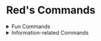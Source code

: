 # Red's Commands
<details>
<summary>Fun Commands</summary>
  <strong>r.dadjoke</strong>: fetches a random dad joke from the <a href="https://icanhazdadjoke.com/api">icanhazdadjoke API!</a>
  <br />
  <strong>r.ascii</strong>: converts the input text to ascii art!
  <br />
  <strong>r.howgay</strong>: tells you how gay you are lol
  <br />
  <strong>r.8ball [QUESTION]</strong>: the magical 8-ball can predict your fate
  <br />
  <strong>r.nuke</strong>: spam-pings the owner of whatever server you run it in; not really a nuke lol
  <br />
  <strong>r.advice</strong>: gives you a little advice!
</details>

<details>
<summary>Information-related Commands</summary>
  <strong>r.ping</strong>: tells you your ping
  <br />
  <strong>r.crypto</strong>: fetches crypto prices with the <a href="https://www.cryptocompare.com/">CryptoCompare</a> API
  <br />
  <strong>r.servinfo</strong>: gets information about the current server
  <br />
  <strong>r.disc-hacks</strong>: provides you with a list of Discord's vulnerabilities
  <br />
  <strong>r.userinfo [USERID]</strong>: gets information about a certain user with a custom <a href="https://discordid.13-05.repl.co/">discord.id</a> API
</details>
